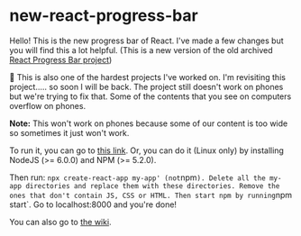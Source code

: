 # new-react-progress-bar

Hello! This is the new progress bar of React. I've made a few changes but you will find this a lot helpful. (This is a new version of the old archived [React Progress Bar project](https://github.com/zixuan75/react-progress-bar))

:rainbow: This is also one of the hardest projects I've worked on.
I'm revisiting this project..... so soon I will be back.
The project still doesn't work on phones but we're trying to fix that. Some of the contents that you see on computers overflow on phones.

**Note:** This won't work on phones because some of our content is too wide so sometimes it just won't work.

To run it, you can go to [this link](https://v559i.csb.app/).
Or, you can do it (Linux only) by installing NodeJS (>= 6.0.0) and NPM (>= 5.2.0).

Then run: `npx create-react-app my-app' (not`npm`). Delete all the my-app directories and replace them with these directories. Remove the ones that don't contain JS, CSS or HTML. Then start npm by running`npm start`. Go to localhost:8000 and you're done!

You can also go to [the wiki](https://github.com/zixuan75/react-project/wiki).
